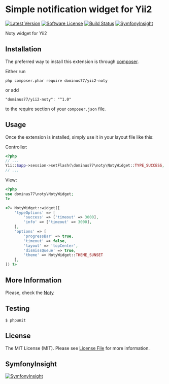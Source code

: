 # Simple notification widget for Yii2

[![Latest Version](https://poser.pugx.org/dominus77/yii2-noty/v/stable)](https://packagist.org/packages/dominus77/yii2-noty)
[![Software License](https://poser.pugx.org/dominus77/yii2-noty/license)](https://github.com/Dominus77/yii2-noty/blob/master/LICENSE.md)
[![Build Status](https://travis-ci.org/Dominus77/yii2-noty.svg?branch=master)](https://travis-ci.org/Dominus77/yii2-noty)
[![SymfonyInsight](https://insight.symfony.com/projects/056b7d4e-da1d-42bd-9f18-9381ffa7ad85/mini.svg)](https://insight.symfony.com/projects/056b7d4e-da1d-42bd-9f18-9381ffa7ad85)

Noty widget for Yii2

## Installation

The preferred way to install this extension is through [composer](http://getcomposer.org/download/).

Either run

```
php composer.phar require dominus77/yii2-noty
```

or add

```
"dominus77/yii2-noty": "^1.0"
```

to the require section of your `composer.json` file.


## Usage

Once the extension is installed, simply use it in your layout file like this:

Controller:
```php
<?php
// ...
Yii::$app->session->setFlash(\dominus77\noty\NotyWidget::TYPE_SUCCESS, 'Hello World!');
// ...

```

View:
```php
<?php
use dominus77\noty\NotyWidget;
?>

<?= NotyWidget::widget([
    'typeOptions' => [
        'success' => ['timeout' => 3000],
        'info' => ['timeout' => 3000],
    ],
    'options' => [
        'progressBar' => true,
        'timeout' => false,
        'layout' => 'topCenter',
        'dismissQueue' => true,
        'theme' => NotyWidget::THEME_SUNSET
    ],
]) ?>
```
## More Information
Please, check the [Noty](https://ned.im/noty/#/about)

## Testing
```
$ phpunit
```

## License
The MIT License (MIT). Please see [License File](https://github.com/Dominus77/yii2-noty/blob/master/LICENSE.md) for more information.

## SymfonyInsight
[![SymfonyInsight](https://insight.symfony.com/projects/056b7d4e-da1d-42bd-9f18-9381ffa7ad85/big.svg)](https://insight.symfony.com/projects/056b7d4e-da1d-42bd-9f18-9381ffa7ad85)